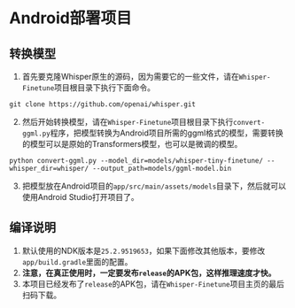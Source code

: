 # Android部署项目

## 转换模型

1. 首先要克隆Whisper原生的源码，因为需要它的一些文件，请在`Whisper-Finetune`项目根目录下执行下面命令。
```shell
git clone https://github.com/openai/whisper.git
```

2. 然后开始转换模型，请在`Whisper-Finetune`项目根目录下执行`convert-ggml.py`程序，把模型转换为Android项目所需的ggml格式的模型，需要转换的模型可以是原始的Transformers模型，也可以是微调的模型。
```shell
python convert-ggml.py --model_dir=models/whisper-tiny-finetune/ --whisper_dir=whisper/ --output_path=models/ggml-model.bin
```

3. 把模型放在Android项目的`app/src/main/assets/models`目录下，然后就可以使用Android Studio打开项目了。


## 编译说明

1. 默认使用的NDK版本是`25.2.9519653`，如果下面修改其他版本，要修改`app/build.gradle`里面的配置。
2. **注意，在真正使用时，一定要发布`release`的APK包，这样推理速度才快。**
3. 本项目已经发布了`release`的APK包，请在`Whisper-Finetune`项目主页的最后扫码下载。